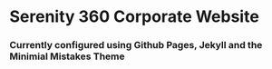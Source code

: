 # Serenity 360 Corporate Website

### Currently configured using Github Pages, Jekyll and the Minimial Mistakes Theme
